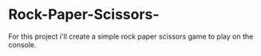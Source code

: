 # Rock-Paper-Scissors-
For this project i'll create a simple rock paper scissors game to play on the console.